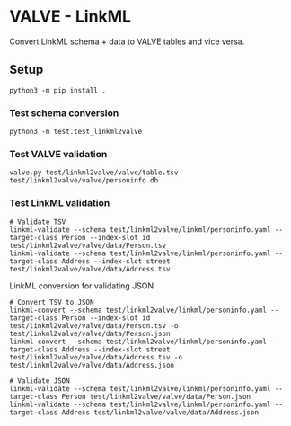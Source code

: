# VALVE - LinkML
Convert LinkML schema + data to VALVE tables and vice versa.

## Setup
`python3 -m pip install .`

### Test schema conversion
```shell
python3 -m test.test_linkml2valve
```

### Test VALVE validation
```shell
valve.py test/linkml2valve/valve/table.tsv test/linkml2valve/valve/personinfo.db
```

### Test LinkML validation
```shell
# Validate TSV
linkml-validate --schema test/linkml2valve/linkml/personinfo.yaml --target-class Person --index-slot id test/linkml2valve/valve/data/Person.tsv
linkml-validate --schema test/linkml2valve/linkml/personinfo.yaml --target-class Address --index-slot street test/linkml2valve/valve/data/Address.tsv
```

LinkML conversion for validating JSON
```shell
# Convert TSV to JSON
linkml-convert --schema test/linkml2valve/linkml/personinfo.yaml --target-class Person --index-slot id test/linkml2valve/valve/data/Person.tsv -o test/linkml2valve/valve/data/Person.json
linkml-convert --schema test/linkml2valve/linkml/personinfo.yaml --target-class Address --index-slot street test/linkml2valve/valve/data/Address.tsv -o test/linkml2valve/valve/data/Address.json

# Validate JSON
linkml-validate --schema test/linkml2valve/linkml/personinfo.yaml --target-class Person test/linkml2valve/valve/data/Person.json
linkml-validate --schema test/linkml2valve/linkml/personinfo.yaml --target-class Address test/linkml2valve/valve/data/Address.json
```
